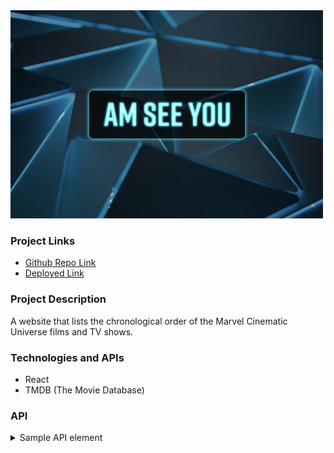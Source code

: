 <img src="./Images/AmSeeYou.jpg" alt="AmSeeYou Title Card" width="500"/>

### Project Links
- [Github Repo Link](https://github.com/kndshein/ProjectTwo)
- [Deployed Link](https://amseeyou.netlify.app)

### Project Description
A website that lists the chronological order of the Marvel Cinematic Universe films and TV shows.

### Technologies and APIs
- React
- TMDB (The Movie Database)


### API
<details>
<summary>Sample API element</summary>

```
{
"adult": false,
"backdrop_path": "/52AfXWuXCHn3UjD17rBruA9f5qb.jpg",
"belongs_to_collection": null,
"budget": 63000000,
"genres": [
{
"id": 18,
"name": "Drama"
}
],
"homepage": "http://www.foxmovies.com/movies/fight-club",
"id": 550,
"imdb_id": "tt0137523",
"original_language": "en",
"original_title": "Fight Club",
"overview": "A ticking-time-bomb insomniac and a slippery soap salesman channel primal male aggression into a shocking new form of therapy. Their concept catches on, with underground \"fight clubs\" forming in every town, until an eccentric gets in the way and ignites an out-of-control spiral toward oblivion.",
"popularity": 46.209,
"poster_path": "/bptfVGEQuv6vDTIMVCHjJ9Dz8PX.jpg",
"production_companies": [
{
"id": 508,
"logo_path": "/7PzJdsLGlR7oW4J0J5Xcd0pHGRg.png",
"name": "Regency Enterprises",
"origin_country": "US"
},
{
"id": 711,
"logo_path": "/tEiIH5QesdheJmDAqQwvtN60727.png",
"name": "Fox 2000 Pictures",
"origin_country": "US"
},
{
"id": 20555,
"logo_path": "/hD8yEGUBlHOcfHYbujp71vD8gZp.png",
"name": "Taurus Film",
"origin_country": "DE"
},
{
"id": 54051,
"logo_path": null,
"name": "Atman Entertainment",
"origin_country": ""
},
{
"id": 54052,
"logo_path": null,
"name": "Knickerbocker Films",
"origin_country": "US"
},
{
"id": 25,
"logo_path": "/qZCc1lty5FzX30aOCVRBLzaVmcp.png",
"name": "20th Century Fox",
"origin_country": "US"
},
{
"id": 4700,
"logo_path": "/A32wmjrs9Psf4zw0uaixF0GXfxq.png",
"name": "The Linson Company",
"origin_country": ""
}
],
"production_countries": [
{
"iso_3166_1": "DE",
"name": "Germany"
},
{
"iso_3166_1": "US",
"name": "United States of America"
}
],
"release_date": "1999-10-15",
"revenue": 100853753,
"runtime": 139,
"spoken_languages": [
{
"english_name": "English",
"iso_639_1": "en",
"name": "English"
}
],
"status": "Released",
"tagline": "Mischief. Mayhem. Soap.",
"title": "Fight Club",
"video": false,
"vote_average": 8.4,
"vote_count": 20851
}
```

</details>
